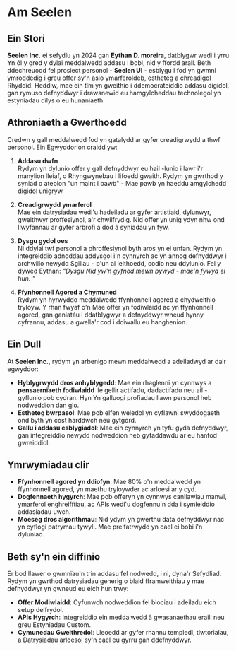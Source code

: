 # Am Seelen

## Ein Stori

**Seelen Inc.** ei sefydlu yn 2024 gan **Eythan D. moreira**, datblygwr wedi'i yrru
Yn ôl y gred y dylai meddalwedd addasu i bobl, nid y ffordd arall.
Beth ddechreuodd fel prosiect personol - **Seelen UI** - esblygu i fod yn gwmni
ymroddedig i greu offer sy'n asio ymarferoldeb, estheteg a chreadigol
Rhyddid. Heddiw, mae ein tîm yn gweithio i ddemocrateiddio addasu digidol, gan rymuso
defnyddwyr i drawsnewid eu hamgylcheddau technolegol yn estyniadau dilys o
eu hunaniaeth.

## Athroniaeth a Gwerthoedd

Credwn y gall meddalwedd fod yn gatalydd ar gyfer creadigrwydd a thwf personol. Ein
Egwyddorion craidd yw:

1.  **Addasu dwfn**\
    Rydym yn dylunio offer y gall defnyddwyr eu hail -lunio i lawr i'r manylion lleiaf, o
    Rhyngwynebau i lifoedd gwaith. Rydym yn gwrthod y syniad o atebion "un maint i bawb"
    \- Mae pawb yn haeddu amgylchedd digidol unigryw.

2.  **Creadigrwydd ymarferol**\
    Mae ein datrysiadau wedi'u hadeiladu ar gyfer artistiaid, dylunwyr, gweithwyr proffesiynol, a'r
    chwilfrydig. Nid offer yn unig ydyn nhw ond llwyfannau ar gyfer arbrofi a
    dod â syniadau yn fyw.

3.  **Dysgu gydol oes**\
    Ni ddylai twf personol a phroffesiynol byth aros yn ei unfan. Rydym yn integreiddio
    adnoddau addysgol i'n cynnyrch ac yn annog defnyddwyr i archwilio newydd
    Sgiliau - p'un ai ieithoedd, codio neu ddylunio. Fel y dywed Eythan: *"Dysgu
    Nid yw'n gyfnod mewn bywyd - mae'n fywyd ei hun. "*

4.  **Ffynhonnell Agored a Chymuned**\
    Rydym yn hyrwyddo meddalwedd ffynhonnell agored a chydweithio tryloyw. Y rhan fwyaf o'n
    Mae offer yn fodiwlaidd ac yn ffynhonnell agored, gan ganiatáu i ddatblygwyr a defnyddwyr wneud hynny
    cyfrannu, addasu a gwella'r cod i ddiwallu eu hanghenion.

## Ein Dull

At **Seelen Inc.**, rydym yn arbenigo mewn meddalwedd a adeiladwyd ar dair egwyddor:

*   **Hyblygrwydd dros anhyblygedd**: Mae ein rhaglenni yn cynnwys a **pensaernïaeth fodiwlaidd**
    lle gellir actifadu, dadactifadu neu ail -gyflunio pob cydran. Hyn
    Yn galluogi profiadau llawn personol heb nodweddion dan glo.
*   **Estheteg bwrpasol**: Mae pob elfen weledol yn cyflawni swyddogaeth ond byth yn
    cost harddwch neu gytgord.
*   **Gallu i addasu esblygiadol**: Mae ein cynnyrch yn tyfu gyda defnyddwyr, gan integreiddio newydd
    nodweddion heb gyfaddawdu ar eu hanfod gwreiddiol.

## Ymrwymiadau clir

*   **Ffynhonnell agored yn ddiofyn**: Mae 80% o'n meddalwedd yn ffynhonnell agored, yn maethu
    tryloywder ac arloesi ar y cyd.
*   **Dogfennaeth hygyrch**: Mae pob offeryn yn cynnwys canllawiau manwl, ymarferol
    enghreifftiau, ac APIs wedi'u dogfennu'n dda i symleiddio addasiadau uwch.
*   **Moeseg dros algorithmau**: Nid ydym yn gwerthu data defnyddwyr nac yn cyflogi patrymau tywyll.
    Mae preifatrwydd yn cael ei bobi i'n dyluniad.

## Beth sy'n ein diffinio

Er bod llawer o gwmnïau'n trin addasu fel nodwedd, i ni, dyna'r
Sefydliad. Rydym yn gwrthod datrysiadau generig o blaid fframweithiau y mae defnyddwyr yn gwneud eu
eich hun trwy:

*   **Offer Modiwlaidd**: Cyfunwch nodweddion fel blociau i adeiladu eich setup delfrydol.
*   **APIs Hygyrch**: Integreiddio ein meddalwedd â gwasanaethau eraill neu greu
    Estyniadau Custom.
*   **Cymunedau Gweithredol**: Lleoedd ar gyfer rhannu templedi, tiwtorialau, a
    Datrysiadau arloesol sy'n cael eu gyrru gan ddefnyddwyr.
